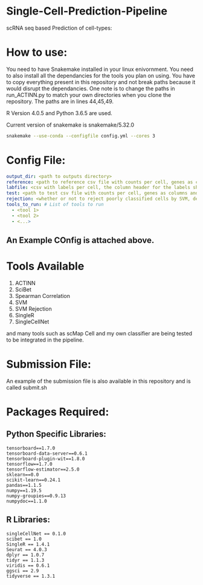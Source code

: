 # Single-Cell-Prediction-Pipeline


scRNA seq based Prediction of cell-types:

# How to use:

You need to have Snakemake installed in your linux enivornment. You need to also install all the dependancies for the tools you plan on using. You have to copy everything present in this repository and not break paths because it would disrupt the dependancies. One note is to change the paths in run_ACTINN.py to match your own directories when you clone the repository. The paths are in lines 44,45,49.

R Version 4.0.5 and Python 3.6.5 are used.

Current version of snakemake is snakemake/5.32.0

```bash
snakemake --use-conda --configfile config.yml --cores 3
```

# Config File:
```yaml 
output_dir: <path to outputs directory>
reference: <path to reference csv file with counts per cell, genes as columns and cells as rows>
labfile: <csv with labels per cell, the column header for the labels should be "label">
test: <path to test csv file with counts per cell, genes as columns and cells as rows>
rejection: <whether or not to reject poorly classified cells by SVM, default is True>
tools_to_run: # List of tools to run
  - <tool 1>
  - <tool 2>
  - <...>
```

## An Example COnfig is attached above.

# Tools Available

1. ACTINN
2. SciBet
3. Spearman Correlation
4. SVM
5. SVM Rejection
6. SingleR
7. SingleCellNet

and many tools such as scMap Cell and my own classifier are being tested to be integrated in the pipeline.

# Submission File:

An example of the submission file is also available in this repository and is called submit.sh

# Packages Required:

## Python Specific Libraries:

```
tensorboard==1.7.0
tensorboard-data-server==0.6.1
tensorboard-plugin-wit==1.8.0
tensorflow==1.7.0
tensorflow-estimator==2.5.0
sklearn==0.0
scikit-learn==0.24.1
pandas==1.1.5
numpy==1.19.5
numpy-groupies==0.9.13
numpydoc==1.1.0
```

## R Libraries:

```
singleCellNet == 0.1.0
scibet == 1.0
SingleR == 1.4.1
Seurat == 4.0.3
dplyr == 1.0.7
tidyr == 1.1.3
viridis == 0.6.1
ggsci == 2.9
tidyverse == 1.3.1
```
